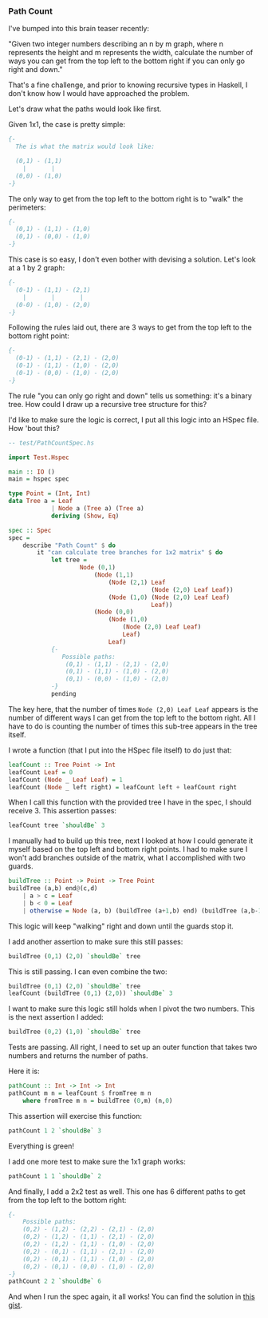 ### Path Count

I've bumped into this brain teaser recently:

"Given two integer numbers describing an n by m graph, where n represents the height and m represents the width, calculate the number of ways you can get from the top left to the bottom right if you can only go right and down."

That's a fine challenge, and prior to knowing recursive types in Haskell, I don't know how I would have approached the problem.

Let's draw what the paths would look like first.

Given 1x1, the case is pretty simple:

```haskell
{-
  The is what the matrix would look like:

  (0,1) - (1,1)
    |       |
  (0,0) - (1,0)
-}
```
The only way to get from the top left to the bottom right is to "walk" the perimeters:

```haskell
{-
  (0,1) - (1,1) - (1,0)
  (0,1) - (0,0) - (1,0)
-}
```

This case is so easy, I don't even bother with devising a solution. Let's look at a 1 by 2 graph:

```haskell
{-
  (0-1) - (1,1) - (2,1)
    |       |       |
  (0-0) - (1,0) - (2,0)
-}
```

Following the rules laid out, there are 3 ways to get from the top left to the bottom right point:

```haskell
{-
  (0-1) - (1,1) - (2,1) - (2,0)
  (0-1) - (1,1) - (1,0) - (2,0)
  (0-1) - (0,0) - (1,0) - (2,0)
-}
```

The rule "you can only go right and down" tells us something: it's a binary tree. How could I draw up a recursive tree structure for this?

I'd like to make sure the logic is correct, I put all this logic into an HSpec file. How 'bout this?

```haskell
-- test/PathCountSpec.hs

import Test.Hspec

main :: IO ()
main = hspec spec

type Point = (Int, Int)
data Tree a = Leaf
            | Node a (Tree a) (Tree a)
            deriving (Show, Eq)

spec :: Spec
spec =
    describe "Path Count" $ do
        it "can calculate tree branches for 1x2 matrix" $ do
            let tree =
                    Node (0,1)
                        (Node (1,1)
                            (Node (2,1) Leaf
                                        (Node (2,0) Leaf Leaf))
                            (Node (1,0) (Node (2,0) Leaf Leaf)
                                        Leaf))
                        (Node (0,0)
                            (Node (1,0)
                                (Node (2,0) Leaf Leaf)
                                Leaf)
                            Leaf)
            {-
               Possible paths:
                (0,1) - (1,1) - (2,1) - (2,0)
                (0,1) - (1,1) - (1,0) - (2,0)
                (0,1) - (0,0) - (1,0) - (2,0)
            -}
            pending
```

The key here, that the number of times `Node (2,0) Leaf Leaf` appears is the number of different ways I can get from the top left to the bottom right. All I have to do is counting the number of times this sub-tree appears in the tree itself.

I wrote a function (that I put into the HSpec file itself) to do just that:

```haskell
leafCount :: Tree Point -> Int
leafCount Leaf = 0
leafCount (Node _ Leaf Leaf) = 1
leafCount (Node _ left right) = leafCount left + leafCount right
```

When I call this function with the provided tree I have in the spec, I should receive 3. This assertion passes:

```haskell
leafCount tree `shouldBe` 3
```

I manually had to build up this tree, next I looked at how I could generate it myself based on the top left and bottom right points. I had to make sure I won't add branches outside of the matrix, what I accomplished with two guards.

```haskell
buildTree :: Point -> Point -> Tree Point
buildTree (a,b) end@(c,d)
    | a > c = Leaf
    | b < 0 = Leaf
    | otherwise = Node (a, b) (buildTree (a+1,b) end) (buildTree (a,b-1) end)
```

This logic will keep "walking" right and down until the guards stop it.

I add another assertion to make sure this still passes:

```haskell
buildTree (0,1) (2,0) `shouldBe` tree
```
This is still passing. I can even combine the two:

```haskell
buildTree (0,1) (2,0) `shouldBe` tree
leafCount (buildTree (0,1) (2,0)) `shouldBe` 3
```

I want to make sure this logic still holds when I pivot the two numbers. This is the next assertion I added:

```haskell
buildTree (0,2) (1,0) `shouldBe` tree
```

Tests are passing. All right, I need to set up an outer function that takes two numbers and returns the number of paths.

Here it is:

```haskell
pathCount :: Int -> Int -> Int
pathCount m n = leafCount $ fromTree m n
    where fromTree m n = buildTree (0,m) (n,0)
```

This assertion will exercise this function:

```haskell
pathCount 1 2 `shouldBe` 3
```

Everything is green!

I add one more test to make sure the 1x1 graph works:

```haskell
pathCount 1 1 `shouldBe` 2
```

And finally, I add a 2x2 test as well. This one has 6 different paths to get from the top left to the bottom right:

```haskell
{-
    Possible paths:
    (0,2) - (1,2) - (2,2) - (2,1) - (2,0)
    (0,2) - (1,2) - (1,1) - (2,1) - (2,0)
    (0,2) - (1,2) - (1,1) - (1,0) - (2,0)
    (0,2) - (0,1) - (1,1) - (2,1) - (2,0)
    (0,2) - (0,1) - (1,1) - (1,0) - (2,0)
    (0,2) - (0,1) - (0,0) - (1,0) - (2,0)
-}
pathCount 2 2 `shouldBe` 6
```

And when I run the spec again, it all works! You can find the solution in [this gist](https://gist.github.com/adomokos/fd26a07d8c19f96905828a0670029f5b).
